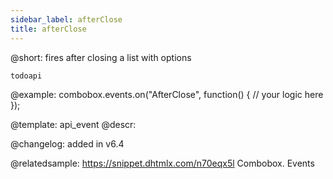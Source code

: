```yaml
---
sidebar_label: afterClose
title: afterClose
---          
```


@short: fires after closing a list with options

```todoapi ```


@example:
combobox.events.on("AfterClose", function() {
    // your logic here
});


@template: api_event
@descr:

@changelog: added in v6.4

@relatedsample: https://snippet.dhtmlx.com/n70eqx5l	Combobox. Events